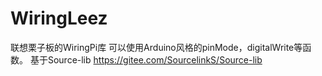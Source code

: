 # WiringLeez
联想栗子板的WiringPi库
可以使用Arduino风格的pinMode，digitalWrite等函数。
基于Source-lib
https://gitee.com/SourcelinkS/Source-lib
